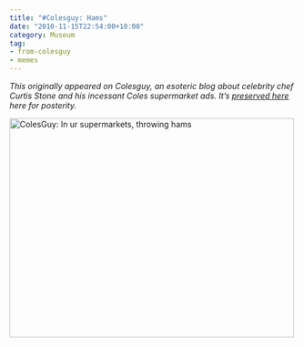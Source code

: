 ```yaml
---
title: "#Colesguy: Hams"
date: "2010-11-15T22:54:00+10:00"
category: Museum
tag:
- from-colesguy
- memes
---
```

<p style="font-style:italic">This originally appeared on Colesguy, an esoteric blog about celebrity chef Curtis Stone and his incessant Coles supermarket ads. It’s <a title="View all posts in the museum" href="https://rubenerd.com/museum/">preserved here</a> here for posterity.</p>

<p><img src="https://rubenerd.com/files/2010/colesguy-hams.jpg" alt="ColesGuy: In ur supermarkets, throwing hams" style="width:500px; height:385px" /></p>


